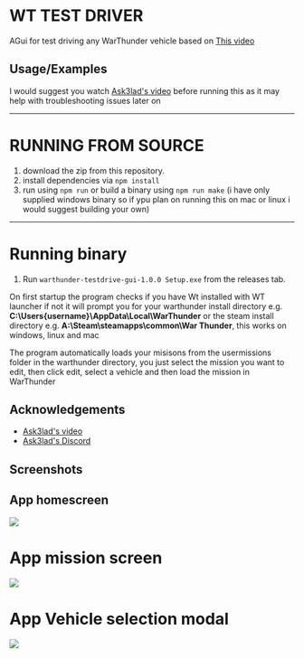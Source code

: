 
# WT TEST DRIVER

AGui for test driving any WarThunder vehicle based on [This video](https://www.youtube.com/watch?v=VbFSo0YqJE0)

## Usage/Examples

I would suggest you watch [Ask3lad's video](https://www.youtube.com/watch?v=VbFSo0YqJE0) before running this as it may help with troubleshooting issues later on

---
# RUNNING FROM SOURCE

1. download the zip from this repository.
2. install dependencies via `npm install`
3. run using `npm run` or build a binary using `npm run make` (i have only supplied windows binary so if ypu plan on running this on mac or linux i would suggest building your own)

---
# Running binary

1. Run `warthunder-testdrive-gui-1.0.0 Setup.exe` from the releases tab.


On first startup the program checks if you have Wt installed with WT launcher if not it will prompt you for your warthunder install directory e.g. **C:\Users\{username}\AppData\Local\WarThunder** or the steam install directory e.g. **A:\Steam\steamapps\common\War Thunder**, this works on windows, linux and mac

The program automatically loads your misisons from the usermissions folder in the warthunder directory, you just select the mission you want to edit, then click edit, select a vehicle and then load the mission in WarThunder


## Acknowledgements

 - [Ask3lad's video](https://www.youtube.com/watch?v=VbFSo0YqJE0)
 - [Ask3lad's Discord](https://discord.gg/XX3RXMBY)


## Screenshots

## App homescreen
[![](https://i.imgur.com/rndzkVPm.jpg)](https://i.imgur.com/rndzkVP.png)

# App mission screen
[![](https://i.imgur.com/TboUMCcm.jpg)](https://i.imgur.com/TboUMCc.png)

# App Vehicle selection modal
[![](https://i.imgur.com/g5wr37Cm.jpg)](https://i.imgur.com/g5wr37C.png)


